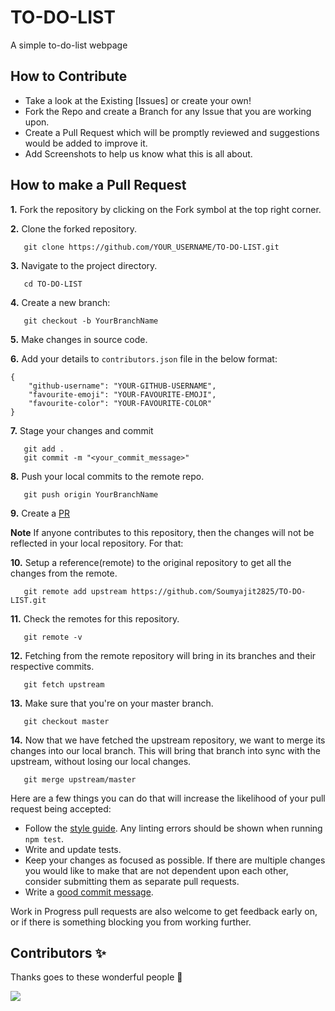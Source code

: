 # TO-DO-LIST
A simple to-do-list webpage

## How to Contribute

- Take a look at the Existing [Issues] or create your own!
- Fork the Repo and create a Branch for any Issue that you are working upon.
- Create a Pull Request which will be promptly reviewed and suggestions would be added to improve it.
- Add Screenshots to help us know what this is all about.

## How to make a Pull Request

**1.** Fork the repository by clicking on the Fork symbol at the top right corner.

**2.** Clone the forked repository.
```
   git clone https://github.com/YOUR_USERNAME/TO-DO-LIST.git
```

**3.** Navigate to the project directory.
```
   cd TO-DO-LIST
```

**4.** Create a new branch:
```
   git checkout -b YourBranchName
```

**5.** Make changes in source code.

**6.** Add your details to `contributors.json` file in the below format:
```
{
    "github-username": "YOUR-GITHUB-USERNAME",
    "favourite-emoji": "YOUR-FAVOURITE-EMOJI",
    "favourite-color": "YOUR-FAVOURITE-COLOR"
}
```

**7.** Stage your changes and commit

```
   git add .
   git commit -m "<your_commit_message>"
```

**8.** Push your local commits to the remote repo.

```
   git push origin YourBranchName
```

**9.** Create a [PR](https://help.github.com/en/github/collaborating-with-issues-and-pull-requests/creating-a-pull-request)

**Note** If anyone contributes to this repository, then the changes will not be reflected in your local repository. For that:

**10.** Setup a reference(remote) to the original repository to get all the changes from the remote.
```
   git remote add upstream https://github.com/Soumyajit2825/TO-DO-LIST.git
```

**11.** Check the remotes for this repository.
```
   git remote -v
```

**12.** Fetching from the remote repository will bring in its branches and their respective commits.
```
   git fetch upstream
```

**13.** Make sure that you're on your master branch.
```
   git checkout master
```

**14.** Now that we have fetched the upstream repository, we want to merge its changes into our local branch. This will bring that branch into sync with the upstream, without losing our local changes.
```
   git merge upstream/master
```

Here are a few things you can do that will increase the likelihood of your pull request being accepted:

- Follow the [style guide](https://gist.github.com/lisawolderiksen/a7b99d94c92c6671181611be1641c733). Any linting errors should be shown when running `npm test`.
- Write and update tests.
- Keep your changes as focused as possible. If there are multiple changes you would like to make that are not dependent upon each other, consider submitting them as separate pull requests.
- Write a [good commit message](http://tbaggery.com/2008/04/19/a-note-about-git-commit-messages.html).

Work in Progress pull requests are also welcome to get feedback early on, or if there is something blocking you from working further.
## Contributors ✨

Thanks goes to these wonderful people 💜
</br>

<a href="https://github.com/Soumyajit2825/TO-DO-LIST/graphs/contributors">
  <img src="https://contrib.rocks/image?repo=Soumyajit2825/TO-DO-LIST" />
</a>


